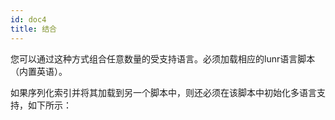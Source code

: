 ```yaml
---
id: doc4
title: 结合
---
```


您可以通过这种方式组合任意数量的受支持语言。必须加载相应的lunr语言脚本（内置英语）。

如果序列化索引并将其加载到另一个脚本中，则还必须在该脚本中初始化多语言支持，如下所示：